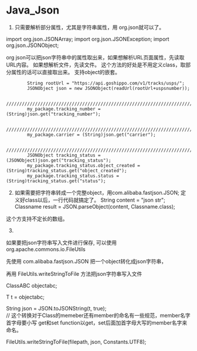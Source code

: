 # Java_Json

1. 只需要解析部分属性，尤其是字符串属性，用 org.json就可以了。

import org.json.JSONArray;
import org.json.JSONException;
import org.json.JSONObject;

org json可以把json字符串中的属性取出来，如果想解析URL页面属性，先读取URL内容。
如果想解析文件，先读文件。
这个方法的好处是不用定义class，取部分属性的话可以直接取出来。
支持object的嵌套。

			String rootUrl = "https://api.goshippo.com/v1/tracks/usps/";
		    JSONObject json = new JSONObject(readUrl(rootUrl+uspsnumber));

		    ////////////////////////////////////////////////////////////////////////////////////////////////
		    my_package.tracking_number = (String)json.get("tracking_number");
		    
		    ////////////////////////////////////////////////////////////////////////////////////////////////
		    my_package.carrier = (String)json.get("carrier");
            
		    ////////////////////////////////////////////////////////////////////////////////////////////////
		    JSONObject tracking_status = (JSONObject)json.get("tracking_status");
		    my_package.tracking_status.object_created = (String)tracking_status.get("object_created");
		    my_package.tracking_status.status = (String)tracking_status.get("status");
		    



2. 如果需要把字符串转成一个完整object，用com.alibaba.fastjson.JSON;
定义好class以后，一行代码就搞定了。
String content = "json str";
Classname result =  JSON.parseObject(content, Classname.class);

这个方支持不定长的数组。



3. 

如果要把json字符串写入文件进行保存, 可以使用 org.apache.commons.io.FileUtils

先使用 com.alibaba.fastjson.JSON 把一个object转化成json字符串，

再用 FileUtils.writeStringToFile 方法把json字符串写入文件

ClassABC objectabc;

T t = objectabc;

String json = JSON.toJSONString(t, true);  
// 这个转换对于Class的memeber还有member的命名有一些规范，member名字首字母要小写
get和set function以get，set后面加首字母大写的member名字来命名。

FileUtils.writeStringToFile(filepath, json, Constants.UTF8);
